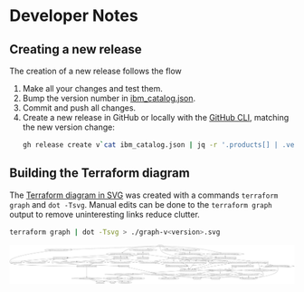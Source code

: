# Developer Notes

## Creating a new release

The creation of a new release follows the flow

1. Make all your changes and test them.
1. Bump the version number in [ibm_catalog.json](../ibm_catalog.json).
1. Commit and push all changes.
1. Create a new release in GitHub or locally with the [GitHub CLI](https://cli.github.com/), matching the new version change:
   ```sh
   gh release create v`cat ibm_catalog.json | jq -r '.products[] | .version'` --notes ""
   ```

## Building the Terraform diagram

The [Terraform diagram in SVG](./graph-v1.2.0.svg) was created with a commands `terraform graph` and `dot -Tsvg`. Manual edits can be done to the `terraform graph` output to remove uninteresting links reduce clutter.

```sh
terraform graph | dot -Tsvg > ./graph-v<version>.svg
```

![Diagram of Terraform configuration for this Deployable Architecture; version 1.2.0](./graph-v1.2.0.svg)
